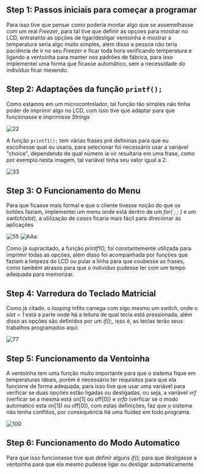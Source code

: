## Step 1: Passos iniciais para começar a programar

Para isso tive que pensar como poderia montar algo que se assemelhasse com um real _Freezer_, para tal tive que definir as opçoes para mostrar no LCD, entratanto as opções de ligar/desligar ventoinha e mostrar a temperatura seria algo muito simples, além disso a pessoa não teria paciência de ir no seu _Freezer_ e ficar toda hora verificando temperatura e ligando a ventoinha para manter nos padrões de fábrica, para isso implementei uma forma que ficasse automático, sem a necessidade do indivíduo ficar mexendo.

## Step 2: Adaptações da função `printf();`

Como estamos em um microcontrolador, tal função tão simples não tinha poder de imprimir algo no LCD, com isso tive que adaptar para que funcionasse e imprimisse _Strings_

![22](https://user-images.githubusercontent.com/75506742/101366799-286cf580-3884-11eb-9cb2-cb774c29d94c.png)

A função `printf1();` tem várias frases pré defininas para que eu escolhesse qual eu usaria, para selecionar foi necessário usar a variável "choice", dependendo de qual número ia vir resultaria em uma frase, como por exemplo nesta imagem, tal variável tinha seu valor igual a 2:

![33](https://user-images.githubusercontent.com/75506742/101366822-2e62d680-3884-11eb-9e1f-f64b0fc985a7.png)


## Step 3: O Funcionamento do Menu

Para que ficasse mais formal e que o cliente tivesse noção do que os botões faziam, implementei um menu onde está dentro de um _for( ; ; )_ e um _switch(slot)_, a utilização de _cases_ ficaria mais fácil para direcionar as aplicações

![55](https://user-images.githubusercontent.com/75506742/101369249-d6799f00-3886-11eb-88eb-4f868e16f6c8.png)
![AAa](https://user-images.githubusercontent.com/75506742/101372002-2e65d500-388a-11eb-8251-053d99e4b1ca.png)

Como já supracitado, a função _printf1();_ foi constantemente utilizada para imprimir todas as opções, além disso foi acompanhada por funções que faziam a limpeza do LCD ou pular a linha para que coubesse as frases, como também atrasos para que o indivíduo pudesse ler com um tempo adequada para memorizar.

## Step 4: Varredura do Teclado Matricial

Como já citado, o _looping_ infito carrega com sigo mesmo um _switch_, onde o _slot = 1_ está a parte onde há a leitura de qual tecla está pressionada, além disso as opções são definidos por um _if();_, isso é, as teclas terão seus trabalhos programados aqui:

![77](https://user-images.githubusercontent.com/75506742/101370801-b814a300-3888-11eb-8e17-06d5cb01061f.png)

## Step 5: Funcionamento da Ventoinha

A ventoinha tem uma função muito importante para que o sistema fique em temperaturas ideais, porém é necessário ter requisitos para que ela funcione de forma adequada, para isso tive que usar uma variável para verificar se duas opções estão ligadas ou desligadas, ou seja, a variável _vrf_ (verficar se a mesma está on[1] ou off[0]) e _vrfa_ (verficar se o modo automatico esta on[1]) ou off[0]), com estas definições, faz que o sistema não tenha conflitos, por consequência há uma fluidez em todo programa.

![100](https://user-images.githubusercontent.com/75506742/101371770-e777df80-3889-11eb-825a-4423d1608e79.png)

## Step 6: Funcionamento do Modo Automatico

Para que isso funcionasse tive que definir alguns _if();_ para que desligasse a ventoinha para que ela mesmo pudesse ligar ou desligar automaticamente


